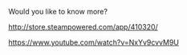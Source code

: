 Would you like to know more?

http://store.steampowered.com/app/410320/

https://www.youtube.com/watch?v=NxYv9cvvM9U